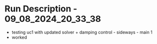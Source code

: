 # Run Description - 09_08_2024_20_33_38

- testing uc1 with updated solver + damping control - sideways - main 1
- worked